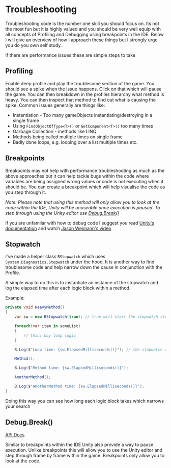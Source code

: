 # Troubleshooting

Troubleshooting code is the number one skill you should focus on. Its not the most fun but it is highly valued and you should be very well equip with all concepts of Profiling and Debugging using breakpoints in the IDE. Below I will give an overview of how I approach these things but I strongly urge you do you own self study.

If there are performance issues these are simple steps to take

## Profiling

Enable deep profile and play the troublesome section of the game. You should see a spike when the issue happens. Click on that which will pause the game. You can then breakdown in the profiles hierarchy what method is heavy. You can then inspect that method to find out what is causing the spike. Common issues generally are things like:  
- Instantiation - Too many gameObjects instantiating/destroying in a single frame
- Using `FindObjectOfType<T>()` or `GetComponent<T>()` too many times
- Garbage Collection - methods like LINQ
- Methods being called multiple times on single frame
- Badly done loops, e.g. looping over a list multiple times etc.

## Breakpoints

Breakpoints may not help with performance troubleshooting as much as the above approaches but it can help tackle bugs within the code where variables are being assigned wrong values or code is not executing when it should be. You can create a breakpoint which will help visualise the code as you step through it.

*Note: Please note that using this method will only allow you to look at the code within the IDE, Unity will be unuseable once execution is paused. To step through using the Unity editor use [Debug.Break()](https://docs.unity3d.com/ScriptReference/Debug.Break.html)*

If you are unfamilar with how to debug code I suggest you read [Unity's documentation](https://docs.unity3d.com/Manual/ManagedCodeDebugging.html) and watch [Jason Weimann's video](https://youtu.be/uFFexymk3FY)

## Stopwatch

I've made a helper class `BStopwatch` which uses `System.Diagnostics.Stopwatch` under the hood. It is another way to find troublesome code and help narrow down the cause in conjunction with the Profile.

A simple way to do this is to instantiate an instance of the stopwatch and log the elapsed time after each logic block within a method.

Example:
```csharp
private void HeavyMethod()
{
    var sw = new BStopwatch(true); // true will start the stopwatch straight away

    foreach(var item in someList)
    {
        // thicc boy loop logic
    }

    B.Log($"Loop time: {sw.ElapsedMilliseconds()}"); // the stopwatch will by default restart

    Method();

    B.Log($"Method time: {sw.ElapsedMilliseconds()}");

    AnotherMethod();

    B.Log($"AnotherMethod time: {sw.ElapsedMilliseconds()}");
}
```

Doing this way you can see how long each logic block takes which narrows your search

## Debug.Break()

[API Docs](https://docs.unity3d.com/ScriptReference/Debug.Break.html)

Similar to breakpoints within the IDE Unity also provide a way to pause execution. Unlike breakpoints this will allow you to use the Unity editor and step through frame by frame within the game. Breakpoints only allow you to look at the code.
